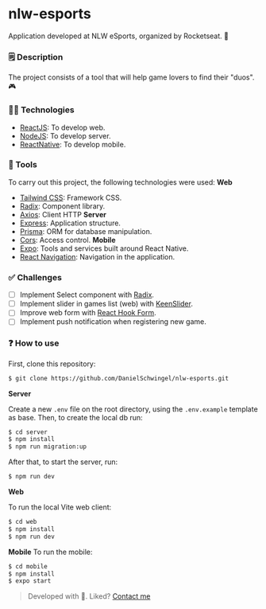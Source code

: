 # nlw-esports
Application developed at NLW eSports, organized by Rocketseat. 🚀

### 🗒️ Description
The project consists of a tool that will help game lovers to find their "duos". 🎮

### 🤟🏼 Technologies
- [ReactJS](https://reactjs.org/): To develop web.
- [NodeJS](https://nodejs.org/en/): To develop server.
- [ReactNative](https://reactnative.dev/): To develop mobile.

### 🚀 Tools
To carry out this project, the following technologies were used:
**Web**
- [Tailwind CSS](https://tailwindcss.com/): Framework CSS.
- [Radix](https://www.radix-ui.com/): Component library.
- [Axios](https://axios-http.com/ptbr/): Client HTTP
**Server**
- [Express](https://expressjs.com/pt-br/): Application structure. 
- [Prisma](https://www.prisma.io/): ORM for database manipulation.
- [Cors](https://www.npmjs.com/package/cors): Access control.
**Mobile**
- [Expo](https://expo.dev/): Tools and services built around React Native.
- [React Navigation](https://reactnavigation.org/): Navigation in the application.

### ✅ Challenges
- [ ] Implement Select component with [Radix](https://www.radix-ui.com/).
- [ ] Implement slider in games list (web) with [KeenSlider](https://keen-slider.io/).
- [ ] Improve web form with [React Hook Form](https://react-hook-form.com/).
- [ ] Implement push notification when registering new game.

### ❓ How to use


First, clone this repository:
```sh
$ git clone https://github.com/DanielSchwingel/nlw-esports.git
```

**Server**

Create a new ``.env`` file on the root directory, using the `.env.example` template as base.
Then, to create the local db run:
```sh
$ cd server
$ npm install
$ npm run migration:up
```

After that, to start the server, run:
```sh
$ npm run dev
```

**Web**

To run the local Vite web client:
```sh
$ cd web
$ npm install
$ npm run dev
```

**Mobile**
To run the mobile:
```sh
$ cd mobile
$ npm install
$ expo start
```

> Developed with 💜. Liked? [Contact me](https://www.linkedin.com/in/daniel-filipe-schwingel-a6541515b/)